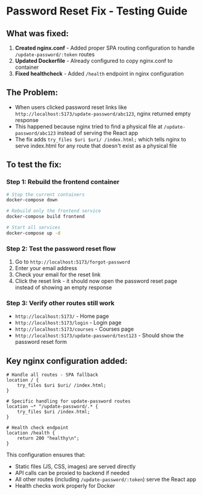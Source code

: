 # Password Reset Fix - Testing Guide

## What was fixed:
1. **Created nginx.conf** - Added proper SPA routing configuration to handle `/update-password/:token` routes
2. **Updated Dockerfile** - Already configured to copy nginx.conf to container
3. **Fixed healthcheck** - Added `/health` endpoint in nginx configuration

## The Problem:
- When users clicked password reset links like `http://localhost:5173/update-password/abc123`, nginx returned empty response
- This happened because nginx tried to find a physical file at `/update-password/abc123` instead of serving the React app
- The fix adds `try_files $uri $uri/ /index.html;` which tells nginx to serve index.html for any route that doesn't exist as a physical file

## To test the fix:

### Step 1: Rebuild the frontend container
```bash
# Stop the current containers
docker-compose down

# Rebuild only the frontend service
docker-compose build frontend

# Start all services
docker-compose up -d
```

### Step 2: Test the password reset flow
1. Go to `http://localhost:5173/forgot-password`
2. Enter your email address
3. Check your email for the reset link
4. Click the reset link - it should now open the password reset page instead of showing an empty response

### Step 3: Verify other routes still work
- `http://localhost:5173/` - Home page
- `http://localhost:5173/login` - Login page  
- `http://localhost:5173/courses` - Courses page
- `http://localhost:5173/update-password/test123` - Should show the password reset form

## Key nginx configuration added:
```nginx
# Handle all routes - SPA fallback
location / {
    try_files $uri $uri/ /index.html;
}

# Specific handling for update-password routes
location ~* ^/update-password/.* {
    try_files $uri /index.html;
}

# Health check endpoint
location /health {
    return 200 "healthy\n";
}
```

This configuration ensures that:
- Static files (JS, CSS, images) are served directly
- API calls can be proxied to backend if needed
- All other routes (including `/update-password/:token`) serve the React app
- Health checks work properly for Docker
